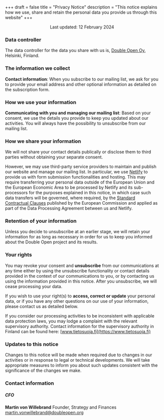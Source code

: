 +++
draft = false
title = "Privacy Notice"
description = "This notice explains how we use, share and retain the personal data you provide us through this website"
+++

<p style="text-align: center">Last updated: 12 February 2024</p>

### Data controller

The data controller for the data you share with us is, [Double Open Oy](https://doubleopen.org/), Helsinki, Finland.

### The information we collect

**Contact information**: When you subscribe to our mailing list, we ask for you to provide your email address and other optional information as detailed on the subscription form.

### How we use your information

**Communicating with you and managing our mailing list**: Based on your consent, we use the details you provide to keep you updated about our activities. You will always have the possibility to unsubscribe from our mailing list.

### How we share your information

We will not share your contact details publically or disclose them to third parties without obtaining your separate consent.

However, we may use third-party service providers to maintain and publish our website and manage our mailing list. In particular, we use [Netlify](https://www.netlify.com/) to provide us with form submission functionalities and hosting. This may require transferring your personal data outside of the European Union and the European Economic Area to be processed by Netlify and its sub-processors for the purposes explained in this notice, in which case such data transfers will be governed, where required, by the [Standard Contractual Clauses](https://eur-lex.europa.eu/legal-content/EN/TXT/HTML/?uri=CELEX:32010D0087&from=en) published by the European Commission and applied as part of the Data Processing Agreement between us and Netlify.

### Retention of your information

Unless you decide to unsubscribe at an earlier stage, we will retain your information for as long as necessary in order for us to keep you informed about the Double Open project and its results.

### Your rights

You may revoke your consent and **unsubscribe** from our communications at any time either by using the unsubscribe functionality or contact details provided in the context of our communications to you, or by contacting us using the information provided in this notice. After you unsubscribe, we will cease processing your data.

If you wish to use your right(s) to **access, correct or update** your personal data, or if you have any other questions on our use of your information, please contact us as detailed below.

If you consider our processing activities to be inconsistent with applicable data protection laws, you may lodge a complaint with the relevant supervisory authority. Contact information for the supervisory authority in Finland can be found here: [www.tietosuoja.fi](https://www.tietosuoja.fi)

### Updates to this notice

Changes to this notice will be made when required due to changes in our activities or in response to legal or technical developments. We will take appropriate measures to inform you about such updates consistent with the significance of the changes we make.

### Contact information

##### CFO

**Martin von Willebrand**
Founder, Strategy and Finances
<martin.vonwillebrand@doubleopen.org>
